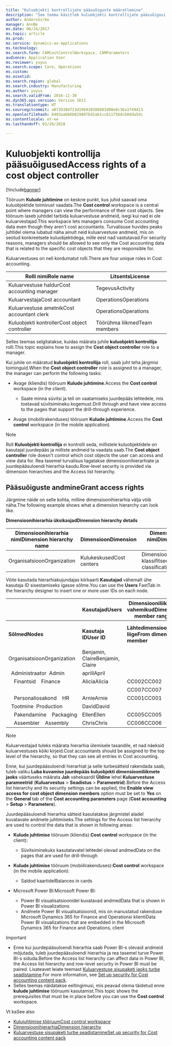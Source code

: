```yaml
---
title: "Kuluobjekti kontrollijate pääsuõiguste määratlemine"
description: "See teema käsitleb kuluobjekti kontrollijate pääsuõigusi."
author: AndersGirke
manager: AnnBe
ms.date: 06/24/2017
ms.topic: article
ms.prod: 
ms.service: dynamics-ax-applications
ms.technology: 
ms.search.form: CAMCostControlWorkspace, CAMParameters
audience: Application User
ms.reviewer: yuyus
ms.search.scope: Core, Operations
ms.custom: 
ms.assetid: 
ms.search.region: global
ms.search.industry: Manufacturing
ms.author: yuyus
ms.search.validFrom: 2016-11-30
ms.dyn365.ops.version: Version 1611
ms.translationtype: HT
ms.sourcegitcommit: a0739304723d19b910388893d08e8c36a1f49d13
ms.openlocfilehash: 6403aabb6b029807b42ab1ccb11756dcb0dda5dc
ms.contentlocale: et-ee
ms.lasthandoff: 03/26/2018

---
```


# <a name="access-rights-of-a-cost-object-controller"></a><span data-ttu-id="80f9f-103">Kuluobjekti kontrollija pääsuõigused</span><span class="sxs-lookup"><span data-stu-id="80f9f-103">Access rights of a cost object controller</span></span>

[!include[banner](../includes/banner.md)]

<span data-ttu-id="80f9f-104">Tööruum **Kulude juhtimine** on keskne punkt, kus juhid saavad oma kuluobjektide toimivust vaadata.</span><span class="sxs-lookup"><span data-stu-id="80f9f-104">The **Cost control** workspace is a central point where managers can view the performance of their cost objects.</span></span> <span data-ttu-id="80f9f-105">See tööruum laseb juhtidel tarbida kuluarvestuse andmeid, isegi kui nad ei ole kuluarvestajad.</span><span class="sxs-lookup"><span data-stu-id="80f9f-105">This workspace lets managers consume Cost accounting data even though they aren't cost accountants.</span></span> <span data-ttu-id="80f9f-106">Turvalisuse huvides peaks juhtidel olema lubatud näha ainult neid kuluarvestuse andmeid, mis on seotud konkreetsete kuluobjektidega, mille eest nad vastutavad.</span><span class="sxs-lookup"><span data-stu-id="80f9f-106">For security reasons, managers should be allowed to see only the Cost accounting data that is related to the specific cost objects that they are responsible for.</span></span>

<span data-ttu-id="80f9f-107">Kuluarvestuses on neli kordumatut rolli.</span><span class="sxs-lookup"><span data-stu-id="80f9f-107">There are four unique roles in Cost accounting.</span></span>

| <span data-ttu-id="80f9f-108">Rolli nimi</span><span class="sxs-lookup"><span data-stu-id="80f9f-108">Role name</span></span>               | <span data-ttu-id="80f9f-109">Litsents</span><span class="sxs-lookup"><span data-stu-id="80f9f-109">License</span></span>      |
|-------------------------|--------------|
| <span data-ttu-id="80f9f-110">Kuluarvestuse haldur</span><span class="sxs-lookup"><span data-stu-id="80f9f-110">Cost accounting manager</span></span> | <span data-ttu-id="80f9f-111">Tegevus</span><span class="sxs-lookup"><span data-stu-id="80f9f-111">Activity</span></span>     |
| <span data-ttu-id="80f9f-112">Kuluarvestaja</span><span class="sxs-lookup"><span data-stu-id="80f9f-112">Cost accountant</span></span>         | <span data-ttu-id="80f9f-113">Operations</span><span class="sxs-lookup"><span data-stu-id="80f9f-113">Operations</span></span>   |
| <span data-ttu-id="80f9f-114">Kuluarvestuse ametnik</span><span class="sxs-lookup"><span data-stu-id="80f9f-114">Cost accountant clerk</span></span>   | <span data-ttu-id="80f9f-115">Operations</span><span class="sxs-lookup"><span data-stu-id="80f9f-115">Operations</span></span>   |
| <span data-ttu-id="80f9f-116">Kuluobjekti kontroller</span><span class="sxs-lookup"><span data-stu-id="80f9f-116">Cost object controller</span></span>  | <span data-ttu-id="80f9f-117">Töörühma liikmed</span><span class="sxs-lookup"><span data-stu-id="80f9f-117">Team members</span></span> |

<span data-ttu-id="80f9f-118">Selles teemas selgitatakse, kuidas määrata juhile **kuluobjekti kontrollija** rolli.</span><span class="sxs-lookup"><span data-stu-id="80f9f-118">This topic explains how to assign the **Cost object controller** role to a manager.</span></span>

<span data-ttu-id="80f9f-119">Kui juhile on määratud **kuluobjekti kontrollija** roll, saab juht teha järgmisi toiminguid.</span><span class="sxs-lookup"><span data-stu-id="80f9f-119">When the **Cost object controller** role is assigned to a manager, the manager can perform the following tasks:</span></span>

- <span data-ttu-id="80f9f-120">Avage (kliendis) tööruum **Kulude juhtimine**.</span><span class="sxs-lookup"><span data-stu-id="80f9f-120">Access the **Cost control** workspace (in the client).</span></span>

    - <span data-ttu-id="80f9f-121">Saate minna süvitsi ja teil on vaatamiseks juurdepääs lehtedele, mis toetavad süvitsimineku kogemust.</span><span class="sxs-lookup"><span data-stu-id="80f9f-121">Drill through and have view access to the pages that support the drill-through experience.</span></span>

- <span data-ttu-id="80f9f-122">Avage (mobiilirakenduses) tööruum **Kulude juhtimine**.</span><span class="sxs-lookup"><span data-stu-id="80f9f-122">Access the **Cost control** workspace (in the mobile application).</span></span>

> [!NOTE]
> <span data-ttu-id="80f9f-123">Roll **Kuluobjekti kontrollija** ei kontrolli seda, millistele kuluobjektidele on kasutajal juurdepääs ja milliste andmeid ta vaadata saab.</span><span class="sxs-lookup"><span data-stu-id="80f9f-123">The **Cost object controller** role doesn't control which cost objects the user can access and view data for.</span></span> <span data-ttu-id="80f9f-124">Rea tasemel turvalisus tagatakse dimensioonihierarhiate ja juurdepääsuloendi hierarhia kaudu.</span><span class="sxs-lookup"><span data-stu-id="80f9f-124">Row-level security is provided via dimension hierarchies and the Access list hierarchy.</span></span>

## <a name="grant-access-rights"></a><span data-ttu-id="80f9f-125">Pääsuõiguste andmine</span><span class="sxs-lookup"><span data-stu-id="80f9f-125">Grant access rights</span></span>
<span data-ttu-id="80f9f-126">Järgmine näide on selle kohta, milline dimensioonihierarhia välja võib näha.</span><span class="sxs-lookup"><span data-stu-id="80f9f-126">The following example shows what a dimension hierarchy can look like.</span></span>

<span data-ttu-id="80f9f-127">**Dimensioonihierarhia üksikasjad**</span><span class="sxs-lookup"><span data-stu-id="80f9f-127">**Dimension hierarchy details**</span></span>

| <span data-ttu-id="80f9f-128">Dimensioonihierarhia nimi</span><span class="sxs-lookup"><span data-stu-id="80f9f-128">Dimension hierarchy name</span></span> | <span data-ttu-id="80f9f-129">Dimensioon</span><span class="sxs-lookup"><span data-stu-id="80f9f-129">Dimension</span></span>    | <span data-ttu-id="80f9f-130">Dimensiooni hierarhia tüübi nimi</span><span class="sxs-lookup"><span data-stu-id="80f9f-130">Dimension hierarchy type name</span></span>      | <span data-ttu-id="80f9f-131">Juurdepääsuloendi hierarhia</span><span class="sxs-lookup"><span data-stu-id="80f9f-131">Access list hierarchy</span></span> |
|--------------------------|--------------|------------------------------------|-----------------------|
| <span data-ttu-id="80f9f-132">Organisatsioon</span><span class="sxs-lookup"><span data-stu-id="80f9f-132">Organization</span></span>             | <span data-ttu-id="80f9f-133">Kulukeskused</span><span class="sxs-lookup"><span data-stu-id="80f9f-133">Cost centers</span></span> | <span data-ttu-id="80f9f-134">Dimensiooni klassifitseerimishierarhia</span><span class="sxs-lookup"><span data-stu-id="80f9f-134">Dimension classification hierarchy</span></span> | <span data-ttu-id="80f9f-135">**Jah**</span><span class="sxs-lookup"><span data-stu-id="80f9f-135">**Yes**</span></span>               |

<span data-ttu-id="80f9f-136">Võite kasutada hierarhiakujundajas kiirkaarti **Kasutajad** vähemalt ühe kasutaja ID sisestamiseks igasse sõlme.</span><span class="sxs-lookup"><span data-stu-id="80f9f-136">You can use the **Users** FastTab in the hierarchy designer to insert one or more user IDs on each node.</span></span>

|                                   | <span data-ttu-id="80f9f-137">Kasutajad</span><span class="sxs-lookup"><span data-stu-id="80f9f-137">Users</span></span>            | <span data-ttu-id="80f9f-138">Dimensiooniliikmete vahemikud</span><span class="sxs-lookup"><span data-stu-id="80f9f-138">Dimension member ranges</span></span>   |                         |
|-----------------------------------|------------------|---------------------------|-------------------------|
| <span data-ttu-id="80f9f-139">**Sõlmed**</span><span class="sxs-lookup"><span data-stu-id="80f9f-139">**Nodes**</span></span>                         | <span data-ttu-id="80f9f-140">**Kasutaja ID**</span><span class="sxs-lookup"><span data-stu-id="80f9f-140">**User ID**</span></span>      | <span data-ttu-id="80f9f-141">**Lähtedimensiooni liige**</span><span class="sxs-lookup"><span data-stu-id="80f9f-141">**From dimension member**</span></span> | <span data-ttu-id="80f9f-142">**Sihtdimensiooni liige**</span><span class="sxs-lookup"><span data-stu-id="80f9f-142">**To dimension member**</span></span> |
| <span data-ttu-id="80f9f-143">Organisatsioon</span><span class="sxs-lookup"><span data-stu-id="80f9f-143">Organization</span></span>                      | <span data-ttu-id="80f9f-144">Benjamin, Claire</span><span class="sxs-lookup"><span data-stu-id="80f9f-144">Benjamin, Claire</span></span> |                           |                         |
| <span data-ttu-id="80f9f-145">&nbsp;&nbsp;Administraator</span><span class="sxs-lookup"><span data-stu-id="80f9f-145">&nbsp;&nbsp;Admin</span></span>                 | <span data-ttu-id="80f9f-146">aprill</span><span class="sxs-lookup"><span data-stu-id="80f9f-146">April</span></span>            |                           |                         |
| <span data-ttu-id="80f9f-147">&nbsp;&nbsp;&nbsp;&nbsp;Finantsid</span><span class="sxs-lookup"><span data-stu-id="80f9f-147">&nbsp;&nbsp;&nbsp;&nbsp;Finance</span></span>   | <span data-ttu-id="80f9f-148">Alicia</span><span class="sxs-lookup"><span data-stu-id="80f9f-148">Alicia</span></span>           | <span data-ttu-id="80f9f-149">CC002</span><span class="sxs-lookup"><span data-stu-id="80f9f-149">CC002</span></span>                     | <span data-ttu-id="80f9f-150">CC003</span><span class="sxs-lookup"><span data-stu-id="80f9f-150">CC003</span></span>                   |
|                                   |                  | <span data-ttu-id="80f9f-151">CC007</span><span class="sxs-lookup"><span data-stu-id="80f9f-151">CC007</span></span>                     | <span data-ttu-id="80f9f-152">CC007</span><span class="sxs-lookup"><span data-stu-id="80f9f-152">CC007</span></span>                   |
| <span data-ttu-id="80f9f-153">&nbsp;&nbsp;&nbsp;&nbsp;Personaliosakond</span><span class="sxs-lookup"><span data-stu-id="80f9f-153">&nbsp;&nbsp;&nbsp;&nbsp;HR</span></span>        | <span data-ttu-id="80f9f-154">Arnie</span><span class="sxs-lookup"><span data-stu-id="80f9f-154">Arnie</span></span>            | <span data-ttu-id="80f9f-155">CC001</span><span class="sxs-lookup"><span data-stu-id="80f9f-155">CC001</span></span>                     | <span data-ttu-id="80f9f-156">CC001</span><span class="sxs-lookup"><span data-stu-id="80f9f-156">CC001</span></span>                   |
| <span data-ttu-id="80f9f-157">&nbsp;&nbsp;Tootmine</span><span class="sxs-lookup"><span data-stu-id="80f9f-157">&nbsp;&nbsp;Production</span></span>            | <span data-ttu-id="80f9f-158">David</span><span class="sxs-lookup"><span data-stu-id="80f9f-158">David</span></span>            |                           |                         |
| <span data-ttu-id="80f9f-159">&nbsp;&nbsp;&nbsp;&nbsp;Pakendamine</span><span class="sxs-lookup"><span data-stu-id="80f9f-159">&nbsp;&nbsp;&nbsp;&nbsp;Packaging</span></span> | <span data-ttu-id="80f9f-160">Ellen</span><span class="sxs-lookup"><span data-stu-id="80f9f-160">Ellen</span></span>            | <span data-ttu-id="80f9f-161">CC005</span><span class="sxs-lookup"><span data-stu-id="80f9f-161">CC005</span></span>                     | <span data-ttu-id="80f9f-162">CC005</span><span class="sxs-lookup"><span data-stu-id="80f9f-162">CC005</span></span>                   |
| <span data-ttu-id="80f9f-163">&nbsp;&nbsp;&nbsp;&nbsp;Assembler</span><span class="sxs-lookup"><span data-stu-id="80f9f-163">&nbsp;&nbsp;&nbsp;&nbsp;Assembly</span></span>  | <span data-ttu-id="80f9f-164">Chris</span><span class="sxs-lookup"><span data-stu-id="80f9f-164">Chris</span></span>            | <span data-ttu-id="80f9f-165">CC006</span><span class="sxs-lookup"><span data-stu-id="80f9f-165">CC006</span></span>                     | <span data-ttu-id="80f9f-166">CC006</span><span class="sxs-lookup"><span data-stu-id="80f9f-166">CC006</span></span>                   |

> [!NOTE]
> <span data-ttu-id="80f9f-167">Kuluarvestajad tuleks määrata hierarhia ülemisele tasandile, et nad näeksid kuluarvestuses kõiki kirjeid.</span><span class="sxs-lookup"><span data-stu-id="80f9f-167">Cost accountants should be assigned to the top level of the hierarchy, so that they can see all entries in Cost accounting.</span></span>

<span data-ttu-id="80f9f-168">Enne, kui juurdepääsuloendi hierarhiat ja selle turbesätteid rakendada saab, tuleb valiku **Luba kuvamise juurdepääs kuluobjekti dimensiooniliikmete jaoks** väärtuseks määrata **Jah** vahekaardil **Üldine** lehel **Kuluarvestuse parameetrid** (**Kuluarvestus** > **Seadistus** > **Parameetrid**).</span><span class="sxs-lookup"><span data-stu-id="80f9f-168">Before the Access list hierarchy and its security settings can be applied, the **Enable view access for cost object dimension members** option must be set to **Yes** on the **General** tab of the **Cost accounting parameters** page (**Cost accounting** > **Setup** > **Parameters**).</span></span>

<span data-ttu-id="80f9f-169">Juurdepääsuloendi hierarhia sätteid kasutatakse järgmistel aladel kuvatavate andmete juhtimiseks.</span><span class="sxs-lookup"><span data-stu-id="80f9f-169">The settings for the Access list hierarchy are used to control the data that is shown in following areas:</span></span>

- <span data-ttu-id="80f9f-170">**Kulude juhtimise** tööruum (kliendis):</span><span class="sxs-lookup"><span data-stu-id="80f9f-170">**Cost control** workspace (in the client):</span></span>

    - <span data-ttu-id="80f9f-171">Süvitsiminekuks kasutatavatel lehtedel olevad andmed</span><span class="sxs-lookup"><span data-stu-id="80f9f-171">Data on the pages that are used for drill-through</span></span>

- <span data-ttu-id="80f9f-172">**Kulude juhtimise** tööruum (mobiilirakenduses):</span><span class="sxs-lookup"><span data-stu-id="80f9f-172">**Cost control** workspace (in the mobile application):</span></span>

    - <span data-ttu-id="80f9f-173">Saldod kaartidel</span><span class="sxs-lookup"><span data-stu-id="80f9f-173">Balances in cards</span></span>

- <span data-ttu-id="80f9f-174">Microsoft Power BI:</span><span class="sxs-lookup"><span data-stu-id="80f9f-174">Microsoft Power BI:</span></span>

    - <span data-ttu-id="80f9f-175">Power BI visualisatsioonidel kuvatavad andmed</span><span class="sxs-lookup"><span data-stu-id="80f9f-175">Data that is shown in Power BI visualizations</span></span>
    - <span data-ttu-id="80f9f-176">Andmete Power BI visualisatsioonid, mis on manustatud rakenduse Microsoft Dynamics 365 for Finance and Operationsi klienti</span><span class="sxs-lookup"><span data-stu-id="80f9f-176">Data Power BI visualizations that are embedded in the Microsoft Dynamics 365 for Finance and Operations, client</span></span>

> [!IMPORTANT]
> - <span data-ttu-id="80f9f-177">Enne kui juurdepääsuloendi hierarhia saab Power BI-s olevaid andmeid mõjutada, tuleb juurdepääsuloendi hierarhia ja rea tasemel turve Power BI-s siduda.</span><span class="sxs-lookup"><span data-stu-id="80f9f-177">Before the Access list hierarchy can affect data in Power BI, the Access list hierarchy and row-level security in Power BI must be paired.</span></span> <span data-ttu-id="80f9f-178">Lisateavet leiate teemast [Kuluarvestuse sisupaketi jaoks turbe seadistamine](../../dev-itpro/analytics/setup-security-cost-accounting-content-pack.md).</span><span class="sxs-lookup"><span data-stu-id="80f9f-178">For more information, see [Set up security for Cost accounting content pack](../../dev-itpro/analytics/setup-security-cost-accounting-content-pack.md).</span></span>
> - <span data-ttu-id="80f9f-179">Selles teemas näidatakse eeltingimusi, mis peavad olema täidetud enne **kulude juhtimise** tööruumi kasutamist.</span><span class="sxs-lookup"><span data-stu-id="80f9f-179">This topic shows the prerequisites that must be in place before you can use the **Cost control** workspace.</span></span>

<span data-ttu-id="80f9f-180">Vt ka</span><span class="sxs-lookup"><span data-stu-id="80f9f-180">See also</span></span>

- [<span data-ttu-id="80f9f-181">Kulujuhtimise tööruum</span><span class="sxs-lookup"><span data-stu-id="80f9f-181">Cost control workspace</span></span>](cost-control-workspace.md)
- [<span data-ttu-id="80f9f-182">Dimensioonihierarhia</span><span class="sxs-lookup"><span data-stu-id="80f9f-182">Dimension hierarchy</span></span>](dimension-hierarchy.md)
- [<span data-ttu-id="80f9f-183">Kuluarvestuse sisupaketi turbe seadistamine</span><span class="sxs-lookup"><span data-stu-id="80f9f-183">Set up security for Cost accounting content pack</span></span>](../../dev-itpro/analytics/setup-security-cost-accounting-content-pack.md)

